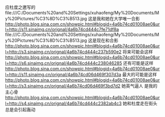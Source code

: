 应杜度之邀写的
file:///C:/Documents%20and%20Settings/xuhaofeng/My%20Documents/My%20Pictures/%C3%8D%C3%B513.jpg
这是我和她在大学唯一合影
http://photo.blog.sina.com.cn/showpic.html#blogid=4a6b74cd01008ae0&url=http://s11.sinaimg.cn/orignal/4a6b74cd444c7fe71df8a
file:///C:/Documents%20and%20Settings/xuhaofeng/My%20Documents/My%20Pictures/%C3%8D%C3%B513.jpg
这是现在和合影
http://photo.blog.sina.com.cn/showpic.html#blogid=4a6b74cd01008ae0&url=http://s3.sinaimg.cn/orignal/4a6b74cd444c237b590e2
将来可能会这样
http://photo.blog.sina.com.cn/showpic.html#blogid=4a6b74cd01008ae0&url=http://s6.sinaimg.cn/orignal/4a6b74cd444c238046285
还有可能是这样
http://photo.blog.sina.com.cn/showpic.html#blogid=4a6b74cd01008ae0&url=http://s11.sinaimg.cn/orignal/4a6b74cd06d469f307d3a
最大的可能是这样
http://photo.blog.sina.com.cn/showpic.html#blogid=4a6b74cd01008ae0&url=http://s3.sinaimg.cn/orignal/4a6b74cd06d469f3bd7d2
她英气逼人 是我的主心骨
http://photo.blog.sina.com.cn/showpic.html#blogid=4a6b74cd01008ae0&url=http://s4.sinaimg.cn/orignal/4a6b74cd444c2382ab4c3
她和杜度走在街头
总是会引起轰动
